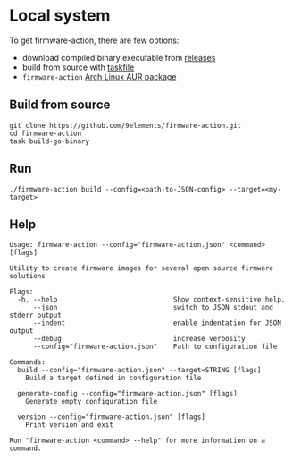 # Local system

To get firmware-action, there are few options:
- download compiled binary executable from [releases](https://github.com/9elements/firmware-action/releases)
- build from source with [taskfile](https://taskfile.dev/)
- `firmware-action` [Arch Linux AUR package](https://aur.archlinux.org/packages/firmware-action)


## Build from source
```
git clone https://github.com/9elements/firmware-action.git
cd firmware-action
task build-go-binary
```


## Run
```
./firmware-action build --config=<path-to-JSON-config> --target=<my-target>
```


## Help

```
Usage: firmware-action --config="firmware-action.json" <command> [flags]

Utility to create firmware images for several open source firmware solutions

Flags:
  -h, --help                             Show context-sensitive help.
      --json                             switch to JSON stdout and stderr output
      --indent                           enable indentation for JSON output
      --debug                            increase verbosity
      --config="firmware-action.json"    Path to configuration file

Commands:
  build --config="firmware-action.json" --target=STRING [flags]
    Build a target defined in configuration file

  generate-config --config="firmware-action.json" [flags]
    Generate empty configuration file

  version --config="firmware-action.json" [flags]
    Print version and exit

Run "firmware-action <command> --help" for more information on a command.
```

